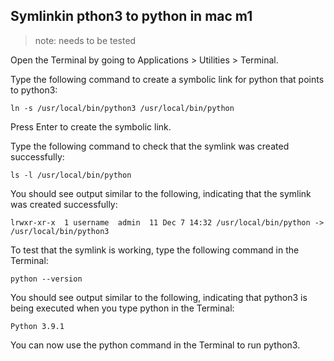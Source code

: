 ## Symlinkin pthon3 to python in mac m1
> note: needs to be tested

Open the Terminal by going to Applications > Utilities > Terminal.

Type the following command to create a symbolic link for python that points to python3:


`ln -s /usr/local/bin/python3 /usr/local/bin/python`

Press Enter to create the symbolic link.

Type the following command to check that the symlink was created successfully:


`ls -l /usr/local/bin/python`

You should see output similar to the following, indicating that the symlink was created successfully:

`lrwxr-xr-x  1 username  admin  11 Dec 7 14:32 /usr/local/bin/python -> /usr/local/bin/python3`

To test that the symlink is working, type the following command in the Terminal:

`python --version`

You should see output similar to the following, indicating that python3 is being executed when you type python in the Terminal:

`Python 3.9.1`

You can now use the python command in the Terminal to run python3.
